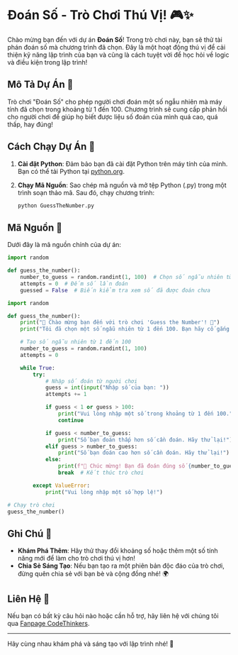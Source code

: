 # Đoán Số - Trò Chơi Thú Vị! 🎮✨

Chào mừng bạn đến với dự án **Đoán Số**! Trong trò chơi này, bạn sẽ thử tài phán đoán số mà chương trình đã chọn. Đây là một hoạt động thú vị để cải thiện kỹ năng lập trình của bạn và cũng là cách tuyệt vời để học hỏi về logic và điều kiện trong lập trình!

## Mô Tả Dự Án 📝

Trò chơi "Đoán Số" cho phép người chơi đoán một số ngẫu nhiên mà máy tính đã chọn trong khoảng từ 1 đến 100. Chương trình sẽ cung cấp phản hồi cho người chơi để giúp họ biết được liệu số đoán của mình quá cao, quá thấp, hay đúng!

## Cách Chạy Dự Án 🚀

1. **Cài đặt Python**: Đảm bảo bạn đã cài đặt Python trên máy tính của mình. Bạn có thể tải Python tại [python.org](https://www.python.org/downloads/).

2. **Chạy Mã Nguồn**: Sao chép mã nguồn và mở tệp Python (.py) trong một trình soạn thảo mã. Sau đó, chạy chương trình:
   ```bash
   python GuessTheNumber.py
   ```

## Mã Nguồn 📄

Dưới đây là mã nguồn chính của dự án:

```python
import random

def guess_the_number():
    number_to_guess = random.randint(1, 100)  # Chọn số ngẫu nhiên từ 1 đến 100
    attempts = 0  # Đếm số lần đoán
    guessed = False  # Biến kiểm tra xem số đã được đoán chưa

import random

def guess_the_number():
    print("🎉 Chào mừng bạn đến với trò chơi 'Guess the Number'! 🎉")
    print("Tôi đã chọn một số ngẫu nhiên từ 1 đến 100. Bạn hãy cố gắng đoán số đó!")

    # Tạo số ngẫu nhiên từ 1 đến 100
    number_to_guess = random.randint(1, 100)
    attempts = 0

    while True:
        try:
            # Nhập số đoán từ người chơi
            guess = int(input("Nhập số của bạn: "))
            attempts += 1

            if guess < 1 or guess > 100:
                print("Vui lòng nhập một số trong khoảng từ 1 đến 100.")
                continue

            if guess < number_to_guess:
                print("Số bạn đoán thấp hơn số cần đoán. Hãy thử lại!")
            elif guess > number_to_guess:
                print("Số bạn đoán cao hơn số cần đoán. Hãy thử lại!")
            else:
                print(f"🎉 Chúc mừng! Bạn đã đoán đúng số {number_to_guess} sau {attempts} lần thử!")
                break  # Kết thúc trò chơi

        except ValueError:
            print("Vui lòng nhập một số hợp lệ!")

# Chạy trò chơi
guess_the_number()
```

## Ghi Chú 📌

- **Khám Phá Thêm**: Hãy thử thay đổi khoảng số hoặc thêm một số tính năng mới để làm cho trò chơi thú vị hơn!
- **Chia Sẻ Sáng Tạo**: Nếu bạn tạo ra một phiên bản độc đáo của trò chơi, đừng quên chia sẻ với bạn bè và cộng đồng nhé! 🌍

## Liên Hệ 🤝

Nếu bạn có bất kỳ câu hỏi nào hoặc cần hỗ trợ, hãy liên hệ với chúng tôi qua [Fanpage CodeThinkers](https://www.facebook.com/CodeThinkers).

---

Hãy cùng nhau khám phá và sáng tạo với lập trình nhé! 💖